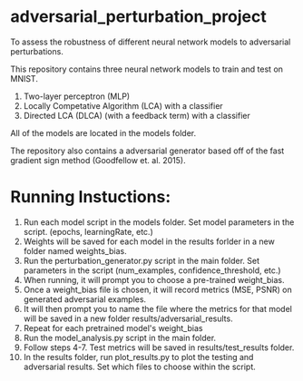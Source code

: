 # adversarial_perturbation_project
To assess the robustness of different neural network models to adversarial perturbations.

This repository contains three neural network models to train and test on MNIST. 

1. Two-layer perceptron (MLP)
2. Locally Competative Algorithm (LCA) with a classifier 
3. Directed LCA (DLCA) (with a feedback term) with a classifier 

All of the models are located in the models folder.

The repository also contains a adversarial generator based off of the fast gradient sign method
(Goodfellow et. al. 2015).

# Running Instuctions:

1. Run each model script in the models folder. Set model parameters in the script. (epochs, learningRate, etc.)
2. Weights will be saved for each model in the results forlder in a new folder named weights_bias.
3. Run the perturbation_generator.py script in the main folder. Set parameters in the script (num_examples, confidence_threshold, etc.)
4. When running, it will prompt you to choose a pre-trained weight_bias.
5. Once a weight_bias file is chosen, it will record metrics (MSE, PSNR) on generated adversarial examples.
6. It will then prompt you to name the file where the metrics for that model will be saved in a new folder results/adversarial_results.
7. Repeat for each pretrained model's weight_bias
8. Run the model_analysis.py script in the main folder.
9. Follow steps 4-7. Test metrics will be saved in results/test_results folder.
10. In the results folder, run plot_results.py to plot the testing and adversarial results. Set which files to choose within the script.

